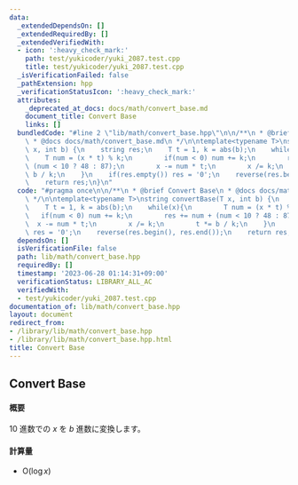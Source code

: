 ```yaml
---
data:
  _extendedDependsOn: []
  _extendedRequiredBy: []
  _extendedVerifiedWith:
  - icon: ':heavy_check_mark:'
    path: test/yukicoder/yuki_2087.test.cpp
    title: test/yukicoder/yuki_2087.test.cpp
  _isVerificationFailed: false
  _pathExtension: hpp
  _verificationStatusIcon: ':heavy_check_mark:'
  attributes:
    _deprecated_at_docs: docs/math/convert_base.md
    document_title: Convert Base
    links: []
  bundledCode: "#line 2 \"lib/math/convert_base.hpp\"\n\n/**\n * @brief Convert Base\n\
    \ * @docs docs/math/convert_base.md\n */\n\ntemplate<typename T>\nstring convertBase(T\
    \ x, int b) {\n    string res;\n    T t = 1, k = abs(b);\n    while(x){\n    \
    \    T num = (x * t) % k;\n        if(num < 0) num += k;\n        res += num +\
    \ (num < 10 ? 48 : 87);\n        x -= num * t;\n        x /= k;\n        t *=\
    \ b / k;\n    }\n    if(res.empty()) res = '0';\n    reverse(res.begin(), res.end());\n\
    \    return res;\n}\n"
  code: "#pragma once\n\n/**\n * @brief Convert Base\n * @docs docs/math/convert_base.md\n\
    \ */\n\ntemplate<typename T>\nstring convertBase(T x, int b) {\n    string res;\n\
    \    T t = 1, k = abs(b);\n    while(x){\n        T num = (x * t) % k;\n     \
    \   if(num < 0) num += k;\n        res += num + (num < 10 ? 48 : 87);\n      \
    \  x -= num * t;\n        x /= k;\n        t *= b / k;\n    }\n    if(res.empty())\
    \ res = '0';\n    reverse(res.begin(), res.end());\n    return res;\n}"
  dependsOn: []
  isVerificationFile: false
  path: lib/math/convert_base.hpp
  requiredBy: []
  timestamp: '2023-06-28 01:14:31+09:00'
  verificationStatus: LIBRARY_ALL_AC
  verifiedWith:
  - test/yukicoder/yuki_2087.test.cpp
documentation_of: lib/math/convert_base.hpp
layout: document
redirect_from:
- /library/lib/math/convert_base.hpp
- /library/lib/math/convert_base.hpp.html
title: Convert Base
---
```

## Convert Base

#### 概要

10 進数での $x$ を $b$ 進数に変換します。

#### 計算量

- $\mathrm{O}(\log x)$